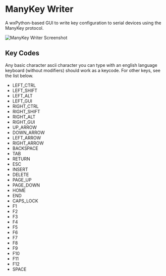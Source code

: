 # ManyKey Writer
A wxPython-based GUI to write key configuration to serial devices using the ManyKey protocol. 

![ManyKey Writer Screenshot](https://www.manykey.org/img/writer_ss.png?u=1)

## Key Codes
Any basic character ascii character you can type with an english language keyboard (without modifiers) should work as a keycode. For other keys, see the list below.
- LEFT_CTRL
- LEFT_SHIFT
- LEFT_ALT
- LEFT_GUI
- RIGHT_CTRL
- RIGHT_SHIFT
- RIGHT_ALT
- RIGHT_GUI
- UP_ARROW
- DOWN_ARROW
- LEFT_ARROW
- RIGHT_ARROW
- BACKSPACE
- TAB
- RETURN
- ESC
- INSERT
- DELETE
- PAGE_UP
- PAGE_DOWN
- HOME
- END
- CAPS_LOCK
- F1
- F2
- F3
- F4
- F5
- F6
- F7
- F8
- F9
- F10
- F11
- F12
- SPACE

